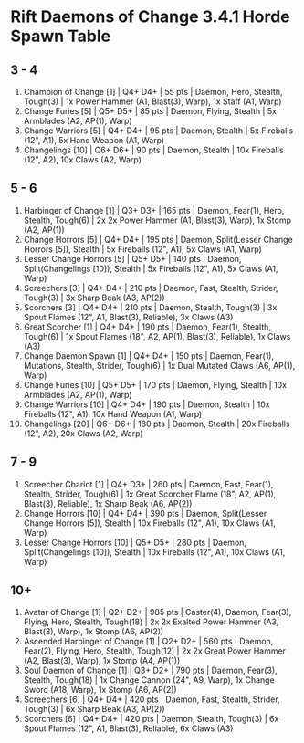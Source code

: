 # Rift Daemons of Change 3.4.1 Horde Spawn Table

## 3 - 4

1. Champion of Change [1] | Q4+ D4+ | 55 pts | Daemon, Hero, Stealth, Tough(3) | 1x Power Hammer (A1, Blast(3), Warp), 1x Staff (A1, Warp)
1. Change Furies [5] | Q5+ D5+ | 85 pts | Daemon, Flying, Stealth | 5x Armblades (A2, AP(1), Warp)
1. Change Warriors [5] | Q4+ D4+ | 95 pts | Daemon, Stealth | 5x Fireballs (12", A1), 5x Hand Weapon (A1, Warp)
1. Changelings [10] | Q6+ D6+ | 90 pts | Daemon, Stealth | 10x Fireballs (12", A2), 10x Claws (A2, Warp)

## 5 - 6

1. Harbinger of Change [1] | Q3+ D3+ | 165 pts | Daemon, Fear(1), Hero, Stealth, Tough(6) | 2x 2x Power Hammer (A1, Blast(3), Warp), 1x Stomp (A2, AP(1))
1. Change Horrors [5] | Q4+ D4+ | 195 pts | Daemon, Split(Lesser Change Horrors [5]), Stealth | 5x Fireballs (12", A1), 5x Claws (A1, Warp)
1. Lesser Change Horrors [5] | Q5+ D5+ | 140 pts | Daemon, Split(Changelings [10]), Stealth | 5x Fireballs (12", A1), 5x Claws (A1, Warp)
1. Screechers [3] | Q4+ D4+ | 210 pts | Daemon, Fast, Stealth, Strider, Tough(3) | 3x Sharp Beak (A3, AP(2))
1. Scorchers [3] | Q4+ D4+ | 210 pts | Daemon, Stealth, Tough(3) | 3x Spout Flames (12", A1, Blast(3), Reliable), 3x Claws (A3)
1. Great Scorcher [1] | Q4+ D4+ | 190 pts | Daemon, Fear(1), Stealth, Tough(6) | 1x Spout Flames (18", A2, AP(1), Blast(3), Reliable), 1x Claws (A3)
1. Change Daemon Spawn [1] | Q4+ D4+ | 150 pts | Daemon, Fear(1), Mutations, Stealth, Strider, Tough(6) | 1x Dual Mutated Claws (A6, AP(1), Warp)
1. Change Furies [10] | Q5+ D5+ | 170 pts | Daemon, Flying, Stealth | 10x Armblades (A2, AP(1), Warp)
1. Change Warriors [10] | Q4+ D4+ | 190 pts | Daemon, Stealth | 10x Fireballs (12", A1), 10x Hand Weapon (A1, Warp)
1. Changelings [20] | Q6+ D6+ | 180 pts | Daemon, Stealth | 20x Fireballs (12", A2), 20x Claws (A2, Warp)

## 7 - 9

1. Screecher Chariot [1] | Q4+ D3+ | 260 pts | Daemon, Fast, Fear(1), Stealth, Strider, Tough(6) | 1x Great Scorcher Flame (18", A2, AP(1), Blast(3), Reliable), 1x Sharp Beak (A6, AP(2))
1. Change Horrors [10] | Q4+ D4+ | 390 pts | Daemon, Split(Lesser Change Horrors [5]), Stealth | 10x Fireballs (12", A1), 10x Claws (A1, Warp)
1. Lesser Change Horrors [10] | Q5+ D5+ | 280 pts | Daemon, Split(Changelings [10]), Stealth | 10x Fireballs (12", A1), 10x Claws (A1, Warp)

## 10+

1. Avatar of Change [1] | Q2+ D2+ | 985 pts | Caster(4), Daemon, Fear(3), Flying, Hero, Stealth, Tough(18) | 2x 2x Exalted Power Hammer (A3, Blast(3), Warp), 1x Stomp (A6, AP(2))
1. Ascended Harbinger of Change [1] | Q2+ D2+ | 560 pts | Daemon, Fear(2), Flying, Hero, Stealth, Tough(12) | 2x 2x Great Power Hammer (A2, Blast(3), Warp), 1x Stomp (A4, AP(1))
1. Soul Daemon of Change [1] | Q3+ D2+ | 790 pts | Daemon, Fear(3), Stealth, Tough(18) | 1x Change Cannon (24", A9, Warp), 1x Change Sword (A18, Warp), 1x Stomp (A6, AP(2))
1. Screechers [6] | Q4+ D4+ | 420 pts | Daemon, Fast, Stealth, Strider, Tough(3) | 6x Sharp Beak (A3, AP(2))
1. Scorchers [6] | Q4+ D4+ | 420 pts | Daemon, Stealth, Tough(3) | 6x Spout Flames (12", A1, Blast(3), Reliable), 6x Claws (A3)